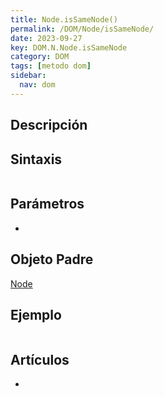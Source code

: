 ```yaml
---
title: Node.isSameNode()
permalink: /DOM/Node/isSameNode/
date: 2023-09-27
key: DOM.N.Node.isSameNode
category: DOM
tags: [metodo dom]
sidebar:
  nav: dom
---
```


## Descripción


## Sintaxis


```javascript

```


## Parámetros

- 

## Objeto Padre


[Node](https://www.w3api.com/DOM/Node/)


## Ejemplo


```javascript

```


## Artículos

- 

